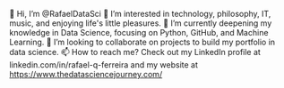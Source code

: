 👋 Hi, I’m @RafaelDataSci
👀 I’m interested in technology, philosophy, IT, music, and enjoying life's little pleasures.
🌱 I’m currently deepening my knowledge in Data Science, focusing on Python, GitHub, and Machine Learning.
💞️ I’m looking to collaborate on projects to build my portfolio in data science.
📫 How to reach me?
Check out my LinkedIn profile at linkedin.com/in/rafael-q-ferreira and my website at https://www.thedatasciencejourney.com/


<!---
RafaelDataSci/RafaelDataSci is a ✨ special ✨ repository because its `README.md` (this file) appears on your GitHub profile.
You can click the Preview link to take a look at your changes.
--->
